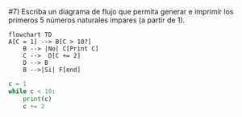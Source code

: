 #7) Escriba un diagrama de flujo que permita generar e imprimir los primeros 5 números naturales
impares (a partir de 1). 
```mermaid
flowchart TD
A[C = 1] --> B[C > 10?]
    B --> |No| C[Print C]
    C -->  D[C += 2]
    D --> B
    B -->|Si| F[end]
```

```python 
c = 1
while c < 10:
    print(c)
    c += 2
```

